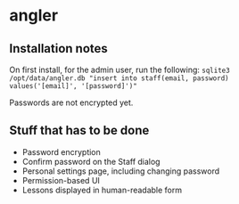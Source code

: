angler
======

Installation notes
------------------
On first install, for the admin user, run the following:
`sqlite3 /opt/data/angler.db "insert into staff(email, password) values('[email]', '[password]')"`

Passwords are not encrypted yet.

Stuff that has to be done
-------------------------
 - Password encryption
 - Confirm password on the Staff dialog
 - Personal settings page, including changing password
 - Permission-based UI
 - Lessons displayed in human-readable form

